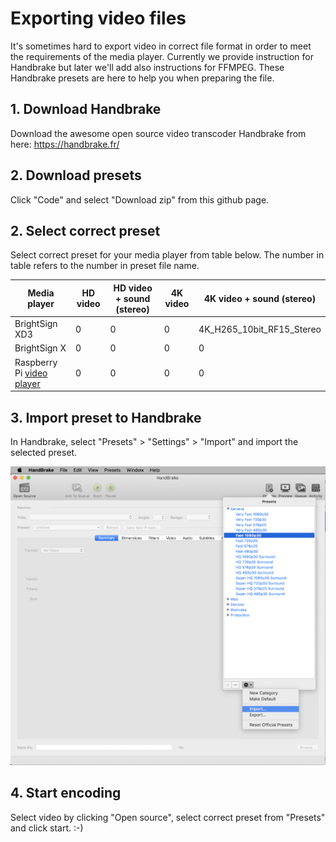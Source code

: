 
# Exporting video files

It's sometimes hard to export video in correct file format in order to meet the requirements of the media player. Currently we provide instruction for Handbrake but later we'll add also instructions for FFMPEG. These Handbrake presets are here to help you when preparing the file.

## 1. Download Handbrake

Download the awesome open source video transcoder Handbrake from here:
https://handbrake.fr/

## 2. Download presets

Click "Code" and select "Download zip" from this github page.

## 2. Select correct preset

Select correct preset for your media player from table below. The number in table refers to the number in preset file name.

Media player | HD video | HD video + sound (stereo) | 4K video | 4K video + sound (stereo) |
--- | --- | --- | --- |--- |
BrightSign XD3 | 0 | 0 | 0 | 4K_H265_10bit_RF15_Stereo |
BrightSign X | 0 | 0 | 0 | 0 |
Raspberry Pi [video player](https://github.com/uniarts-helsinki-art-and-technology/videoPlayer) | 0 | 0 | 0 | 0 |

## 3. Import preset to Handbrake

In Handbrake, select "Presets" > "Settings" > "Import" and import the selected preset.


![Import preset](https://github.com/uniarts-helsinki-art-and-technology/videoExportSettings/blob/main/handbrake_preset_import.png)


## 4. Start encoding

Select video by clicking "Open source", select correct preset from "Presets" and click start.
:-)
